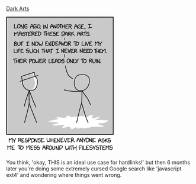 [Dark Arts](https://xkcd.com/2531)

![Dark Arts](./random_comic.png)

You think, 'okay, THIS is an ideal use case for hardlinks!' but then 6 months later you're doing some extremely cursed Google search like 'javascript ext4' and wondering where things went wrong.

